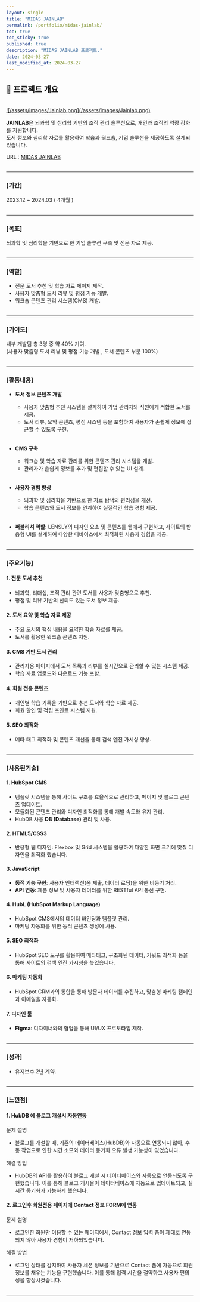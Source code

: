 ```yaml
---
layout: single
title: "MIDAS JAINLAB"
permalink: /portfolio/midas-jainlab/
toc: true
toc_sticky: true
published: true
description: "MIDAS JAINLAB 프로젝트."
date: 2024-03-27
last_modified_at: 2024-03-27
---
```


## 📄 프로젝트 개요
<br/>
<a class="batimmage" href="/assets/images/Jainlab.png">
![/assets/images/Jainlab.png](/assets/images/Jainlab.png)
</a>

**JAINLAB**은 뇌과학 및 심리학 기반의 조직 관리 솔루션으로, 개인과 조직의 역량 강화를 지원합니다.  
도서 정보와 심리학 자료를 활용하여 학습과 워크숍, 기업 솔루션을 제공하도록 설계되었습니다.

URL : <a href="https://jainlab.im/" target="_blank">MIDAS JAINLAB</a>
<br/><br/>

---

### [기간] <br/>

2023.12 ~ 2024.03 ( 4개월 )
<br/><br/>

---

### [목표] <br/>

뇌과학 및 심리학을 기반으로 한 기업 솔루션 구축 및 전문 자료 제공.
<br/><br/>

---

### [역할]

- 전문 도서 추천 및 학습 자료 페이지 제작.
- 사용자 맞춤형 도서 리뷰 및 평점 기능 개발.
- 워크숍 콘텐츠 관리 시스템(CMS) 개발.
<br/><br/>

---

### [기여도] <br/>

내부 개발팀 총 3명 중 약 40% 기여. <br/> 
(사용자 맞춤형 도서 리뷰 및 평점 기능 개발 , 도서 콘텐츠 부분 100%)
<br/><br/>

---

### [활동내용]

- **도서 정보 콘텐츠 개발**  
    - 사용자 맞춤형 추천 시스템을 설계하여 기업 관리자와 직원에게 적합한 도서를 제공.  
    - 도서 리뷰, 요약 콘텐츠, 평점 시스템 등을 포함하여 사용자가 손쉽게 정보에 접근할 수 있도록 구현.
<br/><br/>  

- **CMS 구축**  
    - 워크숍 및 학습 자료 관리를 위한 콘텐츠 관리 시스템을 개발.  
    - 관리자가 손쉽게 정보를 추가 및 편집할 수 있는 UI 설계.
<br/><br/>  

- **사용자 경험 향상**  
    - 뇌과학 및 심리학을 기반으로 한 자료 탐색의 편리성을 개선.  
    - 학습 콘텐츠와 도서 정보를 연계하여 실질적인 학습 경험 제공. 
<br/><br/> 

- **퍼블리셔 역할**: LENSLY의 디자인 요소 및 콘텐츠를 웹에서 구현하고, 사이트의 반응형 UI를 설계하여 다양한 디바이스에서 최적화된 사용자 경험을 제공.
<br/><br/> 

---

### [주요기능]

#### 1. **전문 도서 추천**  

- 뇌과학, 리더십, 조직 관리 관련 도서를 사용자 맞춤형으로 추천.  
- 평점 및 리뷰 기반의 신뢰도 있는 도서 정보 제공.

#### 2. **도서 요약 및 학습 자료 제공**  

- 주요 도서의 핵심 내용을 요약한 학습 자료를 제공.  
- 도서를 활용한 워크숍 콘텐츠 지원.

#### 3. **CMS 기반 도서 관리**  

- 관리자용 페이지에서 도서 목록과 리뷰를 실시간으로 관리할 수 있는 시스템 제공.  
- 학습 자료 업로드와 다운로드 기능 포함.

#### 4. **회원 전용 콘텐츠**  

- 개인별 학습 기록을 기반으로 추천 도서와 학습 자료 제공.  
- 회원 할인 및 적립 포인트 시스템 지원.

#### 5. **SEO 최적화**

- 메타 태그 최적화 및 콘텐츠 개선을 통해 검색 엔진 가시성 향상.
<br/><br/>

---

### [사용된기술] 

#### 1. **HubSpot CMS**

- 템플릿 시스템을 통해 사이트 구조를 효율적으로 관리하고, 페이지 및 블로그 콘텐츠 업데이트.
- 모듈화된 콘텐츠 관리와 디자인 최적화를 통해 개발 속도와 유지 관리.
- HubDB 사용 **DB (Database)** 관리 및 사용.

#### 2. **HTML5/CSS3**

- 반응형 웹 디자인: Flexbox 및 Grid 시스템을 활용하여 다양한 화면 크기에 맞춰 디자인을 최적화 했습니다.

#### 3. **JavaScript** 

- **동적 기능 구현**: 사용자 인터랙션(폼 제출, 데이터 로딩)을 위한 비동기 처리.  
- **API 연동**: 제품 정보 및 사용자 데이터를 위한 RESTful API 통신 구현.  

#### 4. **HubL** (HubSpot Markup Language)

- HubSpot CMS에서의 데이터 바인딩과 템플릿 관리.
- 마케팅 자동화를 위한 동적 콘텐츠 생성에 사용.

#### 5. **SEO 최적화**

- HubSpot SEO 도구를 활용하여 메타태그, 구조화된 데이터, 키워드 최적화 등을 통해 사이트의 검색 엔진 가시성을 높였습니다.

#### 6. **마케팅 자동화**

- HubSpot CRM과의 통합을 통해 방문자 데이터를 수집하고, 맞춤형 마케팅 캠페인과 이메일을 자동화.

#### 7. **디자인 툴**  

- **Figma**: 디자이너와의 협업을 통해 UI/UX 프로토타입 제작. 
<br/><br/>

---

### [성과]

- 유지보수 2년 계약.
<br/><br/>

---

### [느낀점] 

#### 1. **HubDB 에 블로그 개설시 자동연동** <br>

문제 설명 <br>
- 블로그를 개설할 때, 기존의 데이터베이스(HubDB)와 자동으로 연동되지 않아, 수동 작업으로 인한 시간 소모와 데이터 동기화 오류 발생 가능성이 있었습니다.

해결 방법 <br>
- HubDB의 API를 활용하여 블로그 개설 시 데이터베이스와 자동으로 연동되도록 구현했습니다. 이를 통해 블로그 게시물이 데이터베이스에 자동으로 업데이트되고, 실시간 동기화가 가능하게 했습니다.

#### 2. **로그인후 회원전용 페이지에 Contact 정보 FORM에 연동** <br>

문제 설명 <br>
- 로그인한 회원만 이용할 수 있는 페이지에서, Contact 정보 입력 폼이 제대로 연동되지 않아 사용자 경험이 저하되었습니다.

해결 방법 <br>
- 로그인 상태를 감지하여 사용자 세션 정보를 기반으로 Contact 폼에 자동으로 회원 정보를 채우는 기능을 구현했습니다. 이를 통해 입력 시간을 절약하고 사용자 편의성을 향상시켰습니다.
<br/><br/>

---
